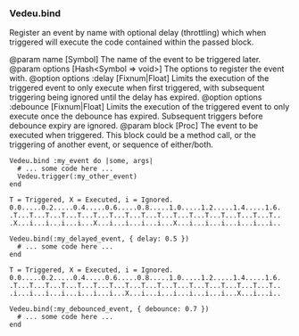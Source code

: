 ### Vedeu.bind
Register an event by name with optional delay (throttling)
which when triggered will execute the code contained within
the passed block.

@param name [Symbol] The name of the event to be triggered
  later.
@param options [Hash<Symbol => void>] The options to
  register the event with.
@option options :delay [Fixnum|Float] Limits the execution
  of the triggered event to only execute when first
  triggered, with subsequent triggering being ignored until
  the delay has expired.
@option options :debounce [Fixnum|Float] Limits the
  execution of the triggered event to only execute once the
  debounce has expired. Subsequent triggers before debounce
  expiry are ignored.
@param block [Proc] The event to be executed when triggered.
  This block could be a method call, or the triggering of
  another event, or sequence of either/both.

    Vedeu.bind :my_event do |some, args|
      # ... some code here ...
      Vedeu.trigger(:my_other_event)
    end

    T = Triggered, X = Executed, i = Ignored.
    0.0.....0.2.....0.4.....0.6.....0.8.....1.0.....1.2.....1.4.....1.6.
    .T...T...T...T...T...T...T...T...T...T...T...T...T...T...T...T...T..
    .X...i...i...i...i...X...i...i...i...i...X...i...i...i...i...i...i..

    Vedeu.bind(:my_delayed_event, { delay: 0.5 })
      # ... some code here ...
    end

    T = Triggered, X = Executed, i = Ignored.
    0.0.....0.2.....0.4.....0.6.....0.8.....1.0.....1.2.....1.4.....1.6.
    .T...T...T...T...T...T...T...T...T...T...T...T...T...T...T...T...T..
    .i...i...i...i...i...i...i...X...i...i...i...i...i...i...X...i...i..

    Vedeu.bind(:my_debounced_event, { debounce: 0.7 })
      # ... some code here ...
    end

